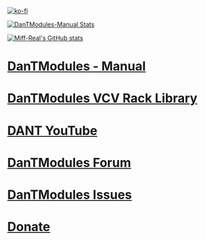 [![ko-fi](https://ko-fi.com/img/githubbutton_sm.svg)](https://ko-fi.com/Q5Q1T85I0)

[![DanTModules-Manual Stats](https://github-readme-stats.vercel.app/api/pin/?username=Miff-Real&repo=DanTModules-Manual)](https://github.com/Miff-Real/DanTModules-Manual)

[![Miff-Real's GitHub stats](https://github-readme-stats.vercel.app/api?username=Miff-Real)](https://github.com/anuraghazra/github-readme-stats)

# [DanTModules - Manual](https://miff-real.github.io/DanTModules-Manual/)

# [DanTModules VCV Rack Library](https://library.vcvrack.com/DanTModules)

# [DANT YouTube](https://www.youtube.com/@MiffReal)

# [DanTModules Forum](https://github.com/Miff-Real/DanTModules-Manual/discussions)

# [DanTModules Issues](https://github.com/Miff-Real/DanTModules-Manual/issues)

# [Donate](https://monzo.me/danieltilley2)
